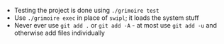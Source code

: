 - Testing the project is done using `./grimoire test`
- Use `./grimoire exec` in place of `swipl`; it loads the system stuff
- Never ever use `git add .` or `git add -A` - at most use `git add -u` and otherwise add files individually